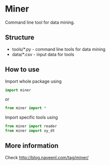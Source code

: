 Miner
=====

Command line tool for data mining.

Structure
---------

* tools/*.py - command line tools for data mining
* data/*.csv - input data for tools

How to use
----------

Import whole package using

```python
import miner
```

or 

```python
from miner import *
```

Import specific tools using

```python 
from miner import reader
from miner import xy_dt
```

More information
----------------

Check http://blog.naveenl.com/tag/miner/
